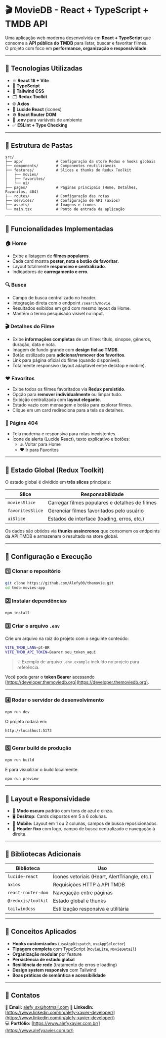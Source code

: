 # 🎬 MovieDB - React + TypeScript + TMDB API

Uma aplicação web moderna desenvolvida em **React + TypeScript** que consome a **API pública do TMDB** para listar, buscar e favoritar filmes.  
O projeto com foco em **performance, organização e responsividade**.

---

## 🚀 Tecnologias Utilizadas

- ⚛️ **React 18 + Vite**
- 🧩 **TypeScript**
- 🎨 **Tailwind CSS**
- 🗂 **Redux Toolkit**
- 🌐 **Axios**
- 💖 **Lucide React** (ícones)
- ⚙️ **React Router DOM**
- 🔑 **.env** para variáveis de ambiente
- ✅ **ESLint + Type Checking**

---

## 📁 Estrutura de Pastas

```
src/
├── app/               # Configuração da store Redux e hooks globais
├── components/        # Componentes reutilizáveis 
├── features/          # Slices e thunks do Redux Toolkit
│   ├── movies/
│   ├── favorites/
│   └── ui/
├── pages/             # Páginas principais (Home, Detalhes, Favoritos, 404)
├── routes/            # Configuração das rotas
├── services/          # Configuração de API (axios)
├── assets/            # Imagens e ícones
└── main.tsx           # Ponto de entrada da aplicação
```

---

## 🧭 Funcionalidades Implementadas

### 🏠 Home
- Exibe a listagem de **filmes populares**.
- Cada card mostra **poster, nota e botão de favoritar**.
- Layout totalmente **responsivo e centralizado**.
- Indicadores de **carregamento e erro**.

### 🔍 Busca
- Campo de busca centralizado no header.
- Integração direta com o endpoint `/search/movie`.
- Resultados exibidos em grid com mesmo layout da Home.
- Mantém o termo pesquisado visível no input.

### 🎬 Detalhes do Filme
- Exibe **informações completas** de um filme: título, sinopse, gêneros, duração, data e nota.
- Imagem de fundo grande com **design fiel ao TMDB**.
- Botão estilizado para **adicionar/remover dos favoritos**.
- Link para página oficial do filme (quando disponível).
- Totalmente responsivo (layout adaptável entre desktop e mobile).

### ❤️ Favoritos
- Exibe todos os filmes favoritados via **Redux persistido**.
- Opção para **remover individualmente** ou limpar tudo.
- Exibição centralizada com **layout elegante**.
- Estado vazio com mensagem e botão para explorar filmes.
- Clique em um card redireciona para a tela de detalhes.

### 🚫 Página 404
- Tela moderna e responsiva para rotas inexistentes.
- Ícone de alerta (Lucide React), texto explicativo e botões:
  - 🔙 Voltar para Home
  - ❤️ Ir para Favoritos

---

## 🧠 Estado Global (Redux Toolkit)

O estado global é dividido em **três slices** principais:

| Slice | Responsabilidade |
|--------|------------------|
| `moviesSlice` | Carregar filmes populares e detalhes de filmes |
| `favoritesSlice` | Gerenciar filmes favoritados pelo usuário |
| `uiSlice` | Estados de interface (loading, erros, etc.) |

Os dados são obtidos via **thunks assíncronos** que consomem os endpoints da API TMDB e armazenam o resultado na store global.

---

## 🔧 Configuração e Execução

### 1️⃣ Clonar o repositório
```bash
git clone https://github.com/Alefy00/themovie.git
cd tmdb-movies-app
```

### 2️⃣ Instalar dependências
```bash
npm install
```

### 3️⃣ Criar o arquivo `.env`
Crie um arquivo na raiz do projeto com o seguinte conteúdo:

```bash
VITE_TMDB_LANG=pt-BR
VITE_TMDB_API_TOKEN=Bearer seu_token_aqui
```

> 💡 Exemplo de arquivo `.env.example` incluído no projeto para referência.

Você pode gerar o **token Bearer** acessando [https://developer.themoviedb.org](https://developer.themoviedb.org).

---

### 4️⃣ Rodar o servidor de desenvolvimento
```bash
npm run dev
```

O projeto rodará em:
```
http://localhost:5173
```

---

### 5️⃣ Gerar build de produção
```bash
npm run build
```

E para visualizar o build localmente:
```bash
npm run preview
```

---

## 📸 Layout e Responsividade

- 🎨 **Modo escuro** padrão com tons de azul e cinza.
- 🖥️ **Desktop:** Cards dispostos em 5 a 6 colunas.
- 📱 **Mobile:** Layout em 1 ou 2 colunas, campos de busca reposicionados.
- 🧭 **Header fixo** com logo, campo de busca centralizado e navegação à direita.

---

## 🧩 Bibliotecas Adicionais

| Biblioteca | Uso |
|-------------|-----|
| `lucide-react` | Ícones vetoriais (Heart, AlertTriangle, etc.) |
| `axios` | Requisições HTTP à API TMDB |
| `react-router-dom` | Navegação entre páginas |
| `@reduxjs/toolkit` | Estado global e thunks |
| `tailwindcss` | Estilização responsiva e utilitária |

---

## 🧠 Conceitos Aplicados

- **Hooks customizados** (`useAppDispatch`, `useAppSelector`)
- **Tipagem completa** com TypeScript (`MovieLite`, `MovieDetail`)
- **Organização modular** por feature
- **Persistência de estado global**
- **Resiliência de rede** (tratamento de erros e loading)
- **Design system responsivo** com Tailwind
- **Boas práticas de semântica e acessibilidade**

---


## 🧭 Contatos

📧 **Email:** alefy_sx@hotmail.com 
💼 **LinkedIn:** [https://www.linkedin.com/in/alefy-xavier-developer/](https://www.linkedin.com/in/alefy-xavier-developer/)  
💻 **Portfólio:** [https://www.alefyxavier.com.br/](https://www.alefyxavier.com.br/)
